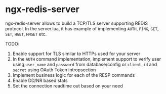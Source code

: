 # ngx-redis-server

ngx-redis-server allows to build a TCP/TLS server supporting REDIS protocol. 
In the server.lua, it has example of implementing `AUTH`, `PING`, `GET`, `SET`, `HGET`, `HMGET` etc.

TODO:
1. Enable support for TLS similar to HTTPs used for your server
2. In the `AUTH` command implementation, implement support to verify user using `user_name` and `password` from database/config or `client_id` and `secret` using OAuth Token intropsection
3. Implement business logic for each of the RESP commands
4. Enable DD/NR based stats
5. Set the connection readtime out based on your need
